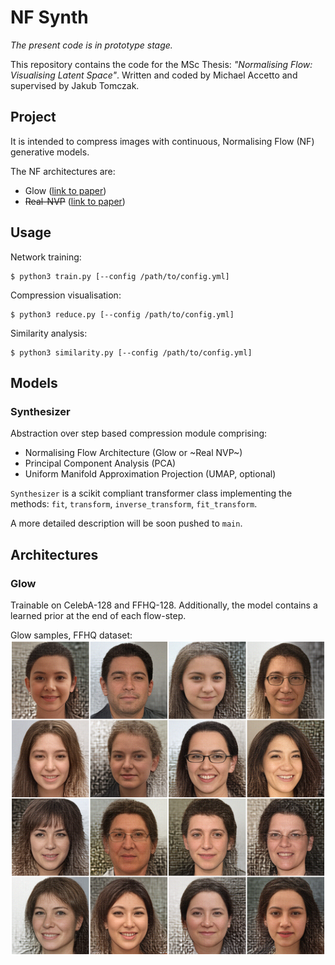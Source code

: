 # NF Synth

*The present code is in prototype stage.*

This repository contains the code for the MSc Thesis: *"Normalising Flow: Visualising Latent Space"*. Written and coded by Michael Accetto and supervised by Jakub Tomczak.

## Project

It is intended to compress images with continuous, Normalising Flow (NF) generative models.

The NF architectures are: 

- Glow ([link to paper](https://arxiv.org/abs/1807.03039))
- ~~Real-NVP~~ ([link to paper](https://arxiv.org/abs/1605.08803))

## Usage 

Network training:

	$ python3 train.py [--config /path/to/config.yml]

Compression visualisation:

	$ python3 reduce.py [--config /path/to/config.yml]

Similarity analysis:

	$ python3 similarity.py [--config /path/to/config.yml]

## Models

### Synthesizer

Abstraction over step based compression module comprising:

- Normalising Flow Architecture (Glow or ~Real NVP~)
- Principal Component Analysis (PCA)
- Uniform Manifold Approximation Projection (UMAP, optional)

`Synthesizer` is a scikit compliant transformer class implementing the methods: `fit`, `transform`,
`inverse_transform`, `fit_transform`.

A more detailed description will be soon pushed to `main`.


## Architectures

### Glow

Trainable on CelebA-128 and FFHQ-128.
Additionally, the model contains a learned prior at the end of each flow-step. 

Glow samples, FFHQ dataset:
![Samples on training FFHQ-128](n-16_sample_t-0.50.png)
